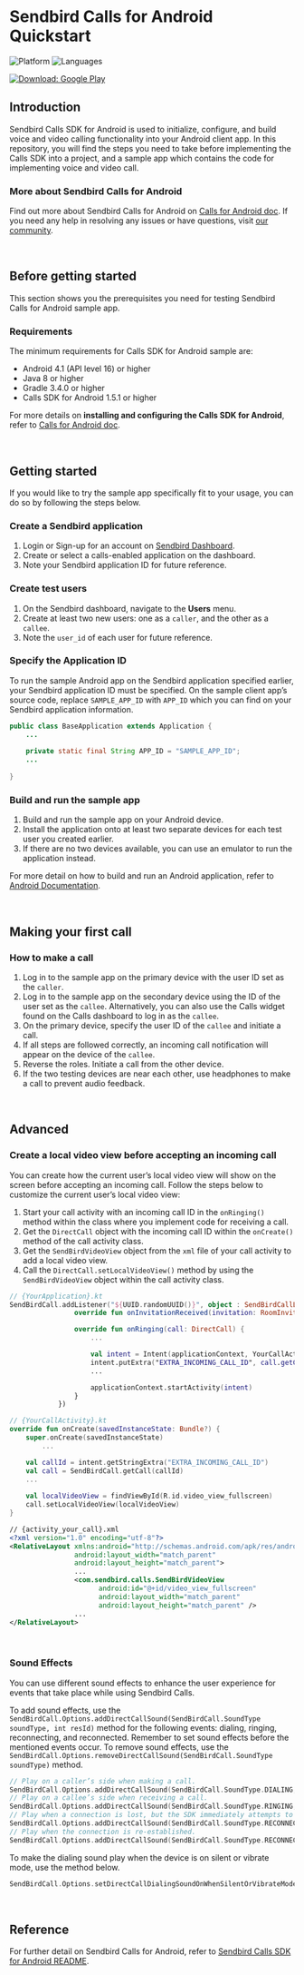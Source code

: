 # Sendbird Calls for Android Quickstart

![Platform](https://img.shields.io/badge/platform-ANDROID-orange.svg)
![Languages](https://img.shields.io/badge/language-JAVA-orange.svg)

[![Download:
Google Play](https://lh3.googleusercontent.com/cjsqrWQKJQp9RFO7-hJ9AfpKzbUb_Y84vXfjlP0iRHBvladwAfXih984olktDhPnFqyZ0nu9A5jvFwOEQPXzv7hr3ce3QVsLN8kQ2Ao=s0)](https://play.google.com/store/apps/details?id=com.sendbird.calls.quickstart)

## Introduction

Sendbird Calls SDK for Android is used to initialize, configure, and build voice and video calling functionality into your Android client app. In this repository, you will find the steps you need to take before implementing the Calls SDK into a project, and a sample app which contains the code for implementing voice and video call.

### More about Sendbird Calls for Android

Find out more about Sendbird Calls for Android on [Calls for Android doc](https://sendbird.com/docs/calls/v1/android/getting-started/about-calls-sdk). If you need any help in resolving any issues or have questions, visit [our community](https://community.sendbird.com).

<br />

## Before getting started

This section shows you the prerequisites you need for testing Sendbird Calls for Android sample app.

### Requirements

The minimum requirements for Calls SDK for Android sample are:

- Android 4.1 (API level 16) or higher
- Java 8 or higher
- Gradle 3.4.0 or higher
- Calls SDK for Android 1.5.1 or higher

For more details on **installing and configuring the Calls SDK for Android**, refer to [Calls for Android doc](https://sendbird.com/docs/calls/v1/android/getting-started/install-calls-sdk#2-step-2-install-the-calls-sdk).

<br />

## Getting started

If you would like to try the sample app specifically fit to your usage, you can do so by following the steps below.

### Create a Sendbird application

 1. Login or Sign-up for an account on [Sendbird Dashboard](https://dashboard.sendbird.com).
 2. Create or select a calls-enabled application on the dashboard.
 3. Note your Sendbird application ID for future reference.

### Create test users

 1. On the Sendbird dashboard, navigate to the **Users** menu.
 2. Create at least two new users: one as a `caller`, and the other as a `callee`.
 3. Note the `user_id` of each user for future reference.

### Specify the Application ID

To run the sample Android app on the Sendbird application specified earlier, your Sendbird application ID must be specified. On the sample client app’s source code, replace `SAMPLE_APP_ID` with `APP_ID` which you can find on your Sendbird application information. 

```java
public class BaseApplication extends Application {
    ...
    
    private static final String APP_ID = "SAMPLE_APP_ID";
    ...
    
}
```

### Build and run the sample app

1. Build and run the sample app on your Android device.
2. Install the application onto at least two separate devices for each test user you created earlier.
3. If there are no two devices available, you can use an emulator to run the application instead.

For more detail on how to build and run an Android application, refer to [Android Documentation](https://developer.android.com/studio/run).

<br />

## Making your first call

### How to make a call

1. Log in to the sample app on the primary device with the user ID set as the `caller`.
2. Log in to the sample app on the secondary device using the ID of the user set as the `callee`. Alternatively, you can also use the Calls widget found on the Calls dashboard to log in as the `callee`.
3. On the primary device, specify the user ID of the `callee` and initiate a call.
4. If all steps are followed correctly, an incoming call notification will appear on the device of the `callee`.
5. Reverse the roles. Initiate a call from the other device.
6. If the two testing devices are near each other, use headphones to make a call to prevent audio feedback.

<br />

## Advanced

### Create a local video view before accepting an incoming call

You can create how the current user’s local video view will show on the screen before accepting an incoming call. Follow the steps below to customize the current user’s local video view:

1. Start your call activity with an incoming call ID in the `onRinging()` method within the class where you implement code for receiving a call. 
2. Get the `DirectCall` object with the incoming call ID within the `onCreate()` method of the call activity class.
3. Get the `SendBirdVideoView` object from the `xml` file of your call activity to add a local video view.
4. Call the `DirectCall.setLocalVideoView()` method by using the `SendBirdVideoView` object within the call activity class.

```kotlin
// {YourApplication}.kt
SendBirdCall.addListener("${UUID.randomUUID()}", object : SendBirdCallListener() {
                override fun onInvitationReceived(invitation: RoomInvitation) {}

                override fun onRinging(call: DirectCall) {
                    ...

                    val intent = Intent(applicationContext, YourCallActivity::class.java)
                    intent.putExtra("EXTRA_INCOMING_CALL_ID", call.getCallId())
                    ...

                    applicationContext.startActivity(intent)
                }
            })

// {YourCallActivity}.kt
override fun onCreate(savedInstanceState: Bundle?) {
    super.onCreate(savedInstanceState)
        ...

    val callId = intent.getStringExtra("EXTRA_INCOMING_CALL_ID")
    val call = SendBirdCall.getCall(callId)
    ...
    
    val localVideoView = findViewById(R.id.video_view_fullscreen)
    call.setLocalVideoView(localVideoView)
}
```

```xml
// {activity_your_call}.xml
<?xml version="1.0" encoding="utf-8"?>
<RelativeLayout xmlns:android="http://schemas.android.com/apk/res/android"
                android:layout_width="match_parent"
                android:layout_height="match_parent">
                ...
                <com.sendbird.calls.SendBirdVideoView
                      android:id="@+id/video_view_fullscreen"
                      android:layout_width="match_parent"
                      android:layout_height="match_parent" />
                ...
</RelativeLayout>
```

<br />

### Sound Effects

You can use different sound effects to enhance the user experience for events that take place while using Sendbird Calls.

To add sound effects, use the `SendBirdCall.Options.addDirectCallSound(SendBirdCall.SoundType soundType, int resId)` method for the following events: dialing, ringing, reconnecting, and reconnected. Remember to set sound effects before the mentioned events occur. To remove sound effects, use the `SendBirdCall.Options.removeDirectCallSound(SendBirdCall.SoundType soundType)` method.

```kotlin
// Play on a caller’s side when making a call.
SendBirdCall.Options.addDirectCallSound(SendBirdCall.SoundType.DIALING, R.raw.dialing)
// Play on a callee’s side when receiving a call.
SendBirdCall.Options.addDirectCallSound(SendBirdCall.SoundType.RINGING, R.raw.ringing)
// Play when a connection is lost, but the SDK immediately attempts to reconnect.
SendBirdCall.Options.addDirectCallSound(SendBirdCall.SoundType.RECONNECTING, R.raw.reconnecting)
// Play when the connection is re-established.
SendBirdCall.Options.addDirectCallSound(SendBirdCall.SoundType.RECONNECTED, R.raw.reconnected)
```

To make the dialing sound play when the device is on silent or vibrate mode, use the method below.

```kotlin
SendBirdCall.Options.setDirectCallDialingSoundOnWhenSilentOrVibrateMode(true)
```

<br />

## Reference

For further detail on Sendbird Calls for Android, refer to [Sendbird Calls SDK for Android README](https://github.com/sendbird/sendbird-calls-android/blob/master/README.md).
